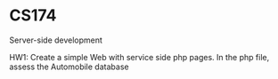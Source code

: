# CS174
Server-side development 

HW1: Create a simple Web with service side php pages. In the php file, assess the Automobile database